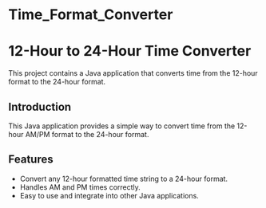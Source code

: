 # Time_Format_Converter
# 12-Hour to 24-Hour Time Converter

This project contains a Java application that converts time from the 12-hour format to the 24-hour format.

## Introduction

This Java application provides a simple way to convert time from the 12-hour AM/PM format to the 24-hour format. 
## Features

- Convert any 12-hour formatted time string to a 24-hour format.
- Handles AM and PM times correctly.
- Easy to use and integrate into other Java applications.

